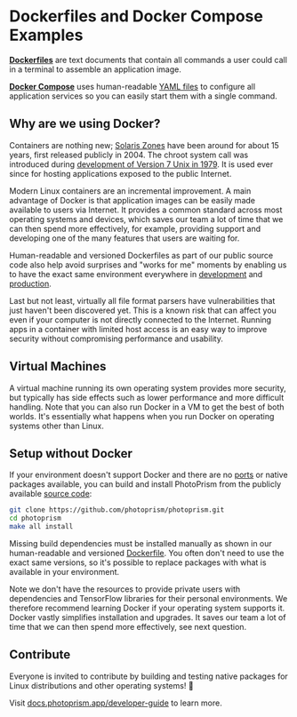 # Dockerfiles and Docker Compose Examples

[**Dockerfiles**](https://docs.docker.com/engine/reference/builder/) are text documents that contain all commands a user
could call in a terminal to assemble an application image.

[**Docker Compose**](https://docs.docker.com/compose/) uses human-readable [YAML files](https://docs.photoprism.app/developer-guide/technologies/yaml/)
to configure all application services so you can easily start them with a single command.

## Why are we using Docker? ##

Containers are nothing new; [Solaris Zones](https://en.wikipedia.org/wiki/Solaris_Containers) have been around for
about 15 years, first released publicly in 2004. The chroot system call was introduced during
[development of Version 7 Unix in 1979](https://en.wikipedia.org/wiki/Chroot). It is used ever since for hosting
applications exposed to the public Internet.

Modern Linux containers are an incremental improvement. A main advantage of Docker is that application images
can be easily made available to users via Internet. It provides a common standard across most operating
systems and devices, which saves our team a lot of time that we can then spend more effectively, for example,
providing support and developing one of the many features that users are waiting for.

Human-readable and versioned Dockerfiles as part of our public source code also help avoid surprises and
"works for me" moments by enabling us to have the exact same environment everywhere in [development](develop/Dockerfile)
and [production](photoprism/Dockerfile).

Last but not least, virtually all file format parsers have vulnerabilities that just haven't been discovered yet.
This is a known risk that can affect you even if your computer is not directly connected to the Internet.
Running apps in a container with limited host access is an easy way to improve security without
compromising performance and usability.

## Virtual Machines ##

A virtual machine running its own operating system provides more security, but typically has side effects
such as lower performance and more difficult handling. Note that you can also run Docker in a VM to get the
best of both worlds. It's essentially what happens when you run Docker on operating systems other than Linux.

## Setup without Docker ##

If your environment doesn't support Docker and there are no [ports](https://docs.photoprism.app/getting-started/freebsd/)
or native packages available, you can build and install PhotoPrism from the publicly available
[source code](https://docs.photoprism.app/developer-guide/setup/):

```bash
git clone https://github.com/photoprism/photoprism.git
cd photoprism
make all install
```

Missing build dependencies must be installed manually as shown in our human-readable and versioned
[Dockerfile](https://github.com/photoprism/photoprism/blob/develop/docker/develop/Dockerfile). You often don't
need to use the exact same versions, so it's possible to replace packages with what is available in your environment.

Note we don't have the resources to provide private users with dependencies and TensorFlow libraries for their personal
environments. We therefore recommend learning Docker if your operating system supports it. Docker vastly simplifies
installation and upgrades. It saves our team a lot of time that we can then spend more effectively, see next question.

## Contribute ##

Everyone is invited to contribute by building and testing native packages
for Linux distributions and other operating systems! 💐

Visit [docs.photoprism.app/developer-guide](https://docs.photoprism.app/developer-guide/) to learn more.

